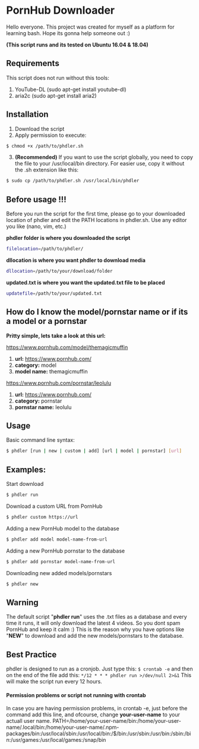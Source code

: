 # PornHub Downloader


Hello everyone. This project was created for myself as a platform for learning bash. Hope its gonna help someone out :)

**(This script runs and its tested on Ubuntu 16.04 & 18.04)**

## Requirements
This script does not run without this tools:
1. YouTube-DL (sudo apt-get install youtube-dl)
2. aria2c (sudo apt-get install aria2)

## Installation
1. Download the script
2. Apply permission to execute:
```bash
$ chmod +x /path/to/phdler.sh
```
3. **(Recommended)** If you want to use the script globally, you need to copy the file to your /usr/local/bin directory. For easier use, copy it without the .sh extension like this:
```bash
$ sudo cp /path/to/phdler.sh /usr/local/bin/phdler
```

## Before usage !!!
Before you run the script for the first time, please go to your downloaded location of phdler and edit the PATH locations in phdler.sh. Use any editor you like (nano, vim, etc.)

**phdler folder is where you downloaded the script**
```bash
filelocation=/path/to/phdler/
```
**dllocation is where you want phdler to download media**
```bash
dllocation=/path/to/your/download/folder
```
**updated.txt is where you want the updated.txt file to be placed**
```bash
updatefile=/path/to/your/updated.txt
```

## How do I know the model/pornstar name or if its a model or a pornstar
**Pritty simple, lets take a look at this url:**

https://www.pornhub.com/model/themagicmuffin

1. **url:** https://www.pornhub.com/
2. **category:** model
3. **model name:** themagicmuffin

https://www.pornhub.com/pornstar/leolulu

1. **url:** https://www.pornhub.com/
2. **category:** pornstar
3. **pornstar name:** leolulu


## Usage
Basic command line syntax:
```bash
$ phdler [run | new | custom | add] [url | model | pornstar] [url]
```

## Examples:
Start download
```bash
$ phdler run
```

Download a custom URL from PornHub
```bash
$ phdler custom https://url
```

Adding a new PornHub model to the database
```bash
$ phdler add model model-name-from-url
```

Adding a new PornHub pornstar to the database
```bash
$ phdler add pornstar model-name-from-url
```

Downloading new added models/pornstars
```bash
$ phdler new
```

## Warning
The default script "**phdler run**" uses the .txt files as a database and every time it runs, it will only download the latest 4 videos. So you dont spam PornHub and keep it calm :)
This is the reason why you have options like "**NEW**" to download and add the new models/pornstars to the database. 

## Best Practice
phdler is designed to run as a cronjob. Just type this:
`$ crontab -e`
and then on the end of the file add this:
`*/12 * * * phdler run >/dev/null 2>&1`
This will make the script run every 12 hours.

#### Permission problems or script not running with crontab
In case you are having permission problems, in crontab -e, just before the command add this line, and ofcourse, change **your-user-name** to your actuall user name.
PATH=/home/your-user-name/bin:/home/your-user-name/.local/bin:/home/your-user-name/.npm-packages/bin:/usr/local/sbin:/usr/local/bin:/$/bin:/usr/sbin:/usr/bin:/sbin:/bin:/usr/games:/usr/local/games:/snap/bin